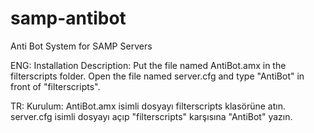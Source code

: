 # samp-antibot
Anti Bot System for SAMP Servers

ENG: 
Installation Description:
Put the file named AntiBot.amx in the filterscripts folder. 
Open the file named server.cfg and type "AntiBot" in front of "filterscripts".

TR: 
Kurulum:
AntiBot.amx isimli dosyayı filterscripts klasörüne atın. 
server.cfg isimli dosyayı açıp "filterscripts" karşısına "AntiBot" yazın.
 
